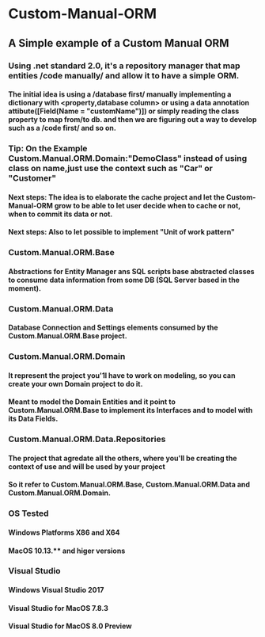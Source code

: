 # Custom-Manual-ORM
## A Simple example of a Custom Manual ORM
### Using .net standard 2.0, it's a repository manager that map entities /code manually/ and allow it to have a simple ORM.
#### The initial idea is using  a /database first/ manually implementing a dictionary with <property,database column> or using a data annotation attibute([Field(Name = "customName")]) or simply reading the class property to map from/to db. and then we are figuring out a way to develop such as a /code first/ and so on.

### Tip: On the Example Custom.Manual.ORM.Domain:"DemoClass" instead of using class on name,just use the context such as "Car" or "Customer"

#### Next steps: The idea is to elaborate the cache project and let the Custom-Manual-ORM grow to be able to let user decide when to cache or not, when to commit its data or not.
#### Next steps: Also to let possible to implement "Unit of work pattern"


### Custom.Manual.ORM.Base
#### Abstractions for Entity Manager ans SQL scripts base abstracted classes to consume data information from some DB (SQL Server based in the moment).

### Custom.Manual.ORM.Data
#### Database Connection and Settings elements consumed by the Custom.Manual.ORM.Base project.

### Custom.Manual.ORM.Domain
#### It represent the project you'1l have to work on modeling, so you can create your own Domain project to do it.
#### Meant to model the Domain Entities and it point to Custom.Manual.ORM.Base to implement its Interfaces and to model with its Data Fields.

### Custom.Manual.ORM.Data.Repositories
#### The project that agredate all the others, where you'll be creating the context of use and will be used by your project
#### So it refer to Custom.Manual.ORM.Base, Custom.Manual.ORM.Data and Custom.Manual.ORM.Domain.

### OS Tested
#### Windows Platforms X86 and X64
#### MacOS 10.13.** and higer versions

### Visual Studio
#### Windows Visual Studio 2017
#### Visual Studio for MacOS 7.8.3
#### Visual Studio for MacOS 8.0 Preview

